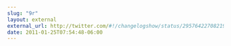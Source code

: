 ```yaml
---
slug: "9r"
layout: external
external_url: http://twitter.com/#!/changelogshow/status/29576422708219904
date: 2011-01-25T07:54:48-06:00
---
```

